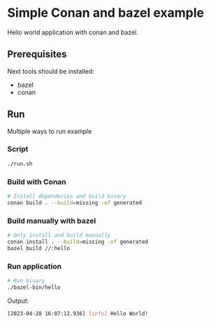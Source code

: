 # Simple Conan and bazel example

Hello world application with conan and bazel.

## Prerequisites

Next tools should be installed:

- bazel
- conan

## Run

Multiple ways to run example

### Script

```bash
./run.sh
```

### Build with Conan

```bash
# Install dependecies and build binary
conan build . --build=missing -of generated
```

### Build manually with bazel

```bash
# Only install and build manually
conan install . --build=missing -of generated
bazel build //:hello
```

### Run application

```bash
# Run binary
./bazel-bin/hello
```

Output:

```bash
[2023-04-28 16:07:12.936] [info] Hello World!
```
